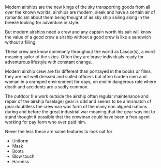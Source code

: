 Modern airships are the new kings of the sky transporting goods from all over the known worlds, airships are modern, sleek and have a certain air of romanticism about them being thought of as sky ship sailing along in the breeze looking for adventure in style.

But modern airships need a crew and any captain worth his salt will know the value of a good crew a airship without a good crew is like a sandwich without a filling.

These crew are know commonly throughout the world as Lascar(s), a word meaning sailor of the skies. Often they are brave individuals ready for adventurous lifestyle with constant change.

Modern airship crew are far different than portrayed in the books or films, they are not well dressed and suited officers but often harden men and woman in a cramped environment for days, on end in dangerous role where death and accidents are a sadly common.

The outdoor (I.e work outside the airship often regular maintenance and repair of the airship fuselage) gear is odd and seems to be a mismatch of gear doubtless the crewman was form of the many non aligned nations during and before the great industrial war meaning that the gear was not to stand thought it possible that the crewman could have been a free agent working for pay form who ever paid him.

Never the less these are some features to look out for
- Uniform
- Mask
- Boots
- Blow touch
- Harness
